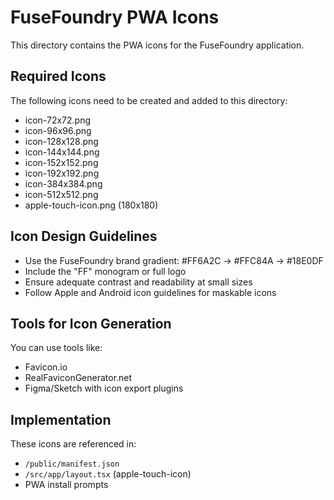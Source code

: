 # FuseFoundry PWA Icons

This directory contains the PWA icons for the FuseFoundry application.

## Required Icons

The following icons need to be created and added to this directory:

- icon-72x72.png
- icon-96x96.png  
- icon-128x128.png
- icon-144x144.png
- icon-152x152.png
- icon-192x192.png
- icon-384x384.png
- icon-512x512.png
- apple-touch-icon.png (180x180)

## Icon Design Guidelines

- Use the FuseFoundry brand gradient: #FF6A2C → #FFC84A → #18E0DF
- Include the "FF" monogram or full logo
- Ensure adequate contrast and readability at small sizes
- Follow Apple and Android icon guidelines for maskable icons

## Tools for Icon Generation

You can use tools like:
- Favicon.io
- RealFaviconGenerator.net
- Figma/Sketch with icon export plugins

## Implementation

These icons are referenced in:
- `/public/manifest.json`
- `/src/app/layout.tsx` (apple-touch-icon)
- PWA install prompts
